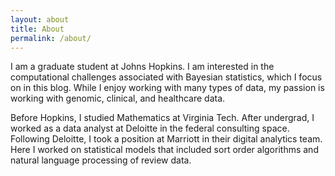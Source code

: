 ```yaml
---
layout: about
title: About
permalink: /about/
---
```


I am a graduate student at Johns Hopkins. I am interested in the computational challenges associated with Bayesian statistics, which I focus on in this blog. While I enjoy working with many types of data, my passion is working with genomic, clinical, and healthcare data.

Before Hopkins, I studied Mathematics at Virginia Tech. After undergrad, I worked as a data analyst at Deloitte in the federal consulting space. Following Deloitte, I took a position at Marriott in their digital analytics team. Here I worked on statistical models that included sort order algorithms and natural language processing of review data.
